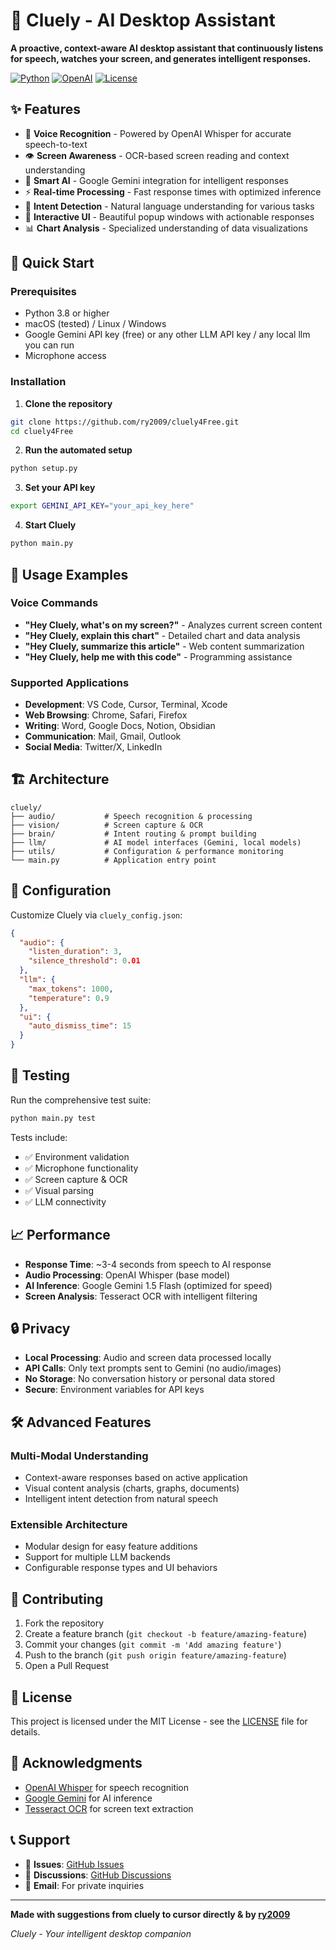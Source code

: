 # 🤖 Cluely - AI Desktop Assistant

**A proactive, context-aware AI desktop assistant that continuously listens for speech, watches your screen, and generates intelligent responses.**

[![Python](https://img.shields.io/badge/Python-3.8%2B-blue)](https://python.org)
[![OpenAI](https://img.shields.io/badge/AI-Google%20Gemini-green)](https://ai.google.dev/)
[![License](https://img.shields.io/badge/License-MIT-yellow.svg)](LICENSE)

## ✨ Features

- 🎤 **Voice Recognition** - Powered by OpenAI Whisper for accurate speech-to-text
- 👁️ **Screen Awareness** - OCR-based screen reading and context understanding  
- 🧠 **Smart AI** - Google Gemini integration for intelligent responses
- ⚡ **Real-time Processing** - Fast response times with optimized inference
- 🎯 **Intent Detection** - Natural language understanding for various tasks
- 💬 **Interactive UI** - Beautiful popup windows with actionable responses
- 📊 **Chart Analysis** - Specialized understanding of data visualizations

## 🚀 Quick Start

### Prerequisites

- Python 3.8 or higher
- macOS (tested) / Linux / Windows
- Google Gemini API key (free) or any other LLM API key / any local llm you can run
- Microphone access

### Installation

1. **Clone the repository**
```bash
git clone https://github.com/ry2009/cluely4Free.git
cd cluely4Free
```

2. **Run the automated setup**
```bash
python setup.py
```

3. **Set your API key**
```bash
export GEMINI_API_KEY="your_api_key_here"
```

4. **Start Cluely**
```bash
python main.py
```

## 🎯 Usage Examples

### Voice Commands

- **"Hey Cluely, what's on my screen?"** - Analyzes current screen content
- **"Hey Cluely, explain this chart"** - Detailed chart and data analysis
- **"Hey Cluely, summarize this article"** - Web content summarization
- **"Hey Cluely, help me with this code"** - Programming assistance

### Supported Applications

- **Development**: VS Code, Cursor, Terminal, Xcode
- **Web Browsing**: Chrome, Safari, Firefox  
- **Writing**: Word, Google Docs, Notion, Obsidian
- **Communication**: Mail, Gmail, Outlook
- **Social Media**: Twitter/X, LinkedIn

## 🏗️ Architecture

```
cluely/
├── audio/           # Speech recognition & processing
├── vision/          # Screen capture & OCR
├── brain/           # Intent routing & prompt building
├── llm/             # AI model interfaces (Gemini, local models)
├── utils/           # Configuration & performance monitoring
└── main.py          # Application entry point
```

## 🔧 Configuration

Customize Cluely via `cluely_config.json`:

```json
{
  "audio": {
    "listen_duration": 3,
    "silence_threshold": 0.01
  },
  "llm": {
    "max_tokens": 1000,
    "temperature": 0.9
  },
  "ui": {
    "auto_dismiss_time": 15
  }
}
```

## 🧪 Testing

Run the comprehensive test suite:

```bash
python main.py test
```

Tests include:
- ✅ Environment validation
- ✅ Microphone functionality  
- ✅ Screen capture & OCR
- ✅ Visual parsing
- ✅ LLM connectivity

## 📈 Performance

- **Response Time**: ~3-4 seconds from speech to AI response
- **Audio Processing**: OpenAI Whisper (base model)
- **AI Inference**: Google Gemini 1.5 Flash (optimized for speed)
- **Screen Analysis**: Tesseract OCR with intelligent filtering

## 🔒 Privacy

- **Local Processing**: Audio and screen data processed locally
- **API Calls**: Only text prompts sent to Gemini (no audio/images)
- **No Storage**: No conversation history or personal data stored
- **Secure**: Environment variables for API keys

## 🛠️ Advanced Features

### Multi-Modal Understanding
- Context-aware responses based on active application
- Visual content analysis (charts, graphs, documents)
- Intelligent intent detection from natural speech

### Extensible Architecture
- Modular design for easy feature additions
- Support for multiple LLM backends
- Configurable response types and UI behaviors

## 🤝 Contributing

1. Fork the repository
2. Create a feature branch (`git checkout -b feature/amazing-feature`)
3. Commit your changes (`git commit -m 'Add amazing feature'`)
4. Push to the branch (`git push origin feature/amazing-feature`)
5. Open a Pull Request

## 📝 License

This project is licensed under the MIT License - see the [LICENSE](LICENSE) file for details.

## 🙏 Acknowledgments

- [OpenAI Whisper](https://github.com/openai/whisper) for speech recognition
- [Google Gemini](https://ai.google.dev/) for AI inference
- [Tesseract OCR](https://github.com/tesseract-ocr/tesseract) for screen text extraction

## 📞 Support

- 🐛 **Issues**: [GitHub Issues](https://github.com/ry2009/cluely4Free/issues)
- 💬 **Discussions**: [GitHub Discussions](https://github.com/ry2009/cluely4Free/discussions)
- 📧 **Email**: For private inquiries

---

**Made with suggestions from cluely to cursor directly & by [ry2009](https://github.com/ry2009)**

*Cluely - Your intelligent desktop companion* 
